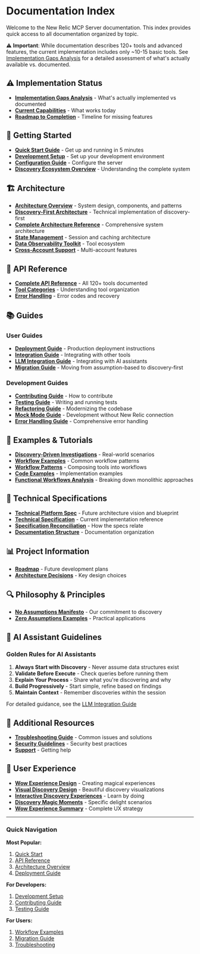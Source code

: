 # Documentation Index

Welcome to the New Relic MCP Server documentation. This index provides quick access to all documentation organized by topic.

⚠️ **Important**: While documentation describes 120+ tools and advanced features, the current implementation includes only ~10-15 basic tools. See [Implementation Gaps Analysis](./IMPLEMENTATION_GAPS_ANALYSIS.md) for a detailed assessment of what's actually available vs. documented.

## ⚠️ Implementation Status

- **[Implementation Gaps Analysis](./IMPLEMENTATION_GAPS_ANALYSIS.md)** - What's actually implemented vs documented
- **[Current Capabilities](./CURRENT_CAPABILITIES.md)** - What works today
- **[Roadmap to Completion](../ROADMAP_2025.md)** - Timeline for missing features

## 🚀 Getting Started

- **[Quick Start Guide](./QUICKSTART.md)** - Get up and running in 5 minutes
- **[Development Setup](./guides/development.md)** - Set up your development environment
- **[Configuration Guide](../README.md#configuration)** - Configure the server
- **[Discovery Ecosystem Overview](./architecture/ecosystem-overview.md)** - Understanding the complete system

## 🏗️ Architecture

- **[Architecture Overview](./architecture/overview.md)** - System design, components, and patterns
- **[Discovery-First Architecture](./architecture/discovery-first.md)** - Technical implementation of discovery-first
- **[Complete Architecture Reference](./architecture/complete-reference.md)** - Comprehensive system architecture
- **[State Management](./architecture/state-management.md)** - Session and caching architecture
- **[Data Observability Toolkit](./architecture/data-observability.md)** - Tool ecosystem
- **[Cross-Account Support](./architecture/cross-account.md)** - Multi-account features

## 📖 API Reference

- **[Complete API Reference](./api/reference.md)** - All 120+ tools documented
- **[Tool Categories](./api/reference.md#tool-categories)** - Understanding tool organization
- **[Error Handling](./api/reference.md#error-handling)** - Error codes and recovery

## 📚 Guides

### User Guides
- **[Deployment Guide](./guides/deployment.md)** - Production deployment instructions
- **[Integration Guide](./guides/integration.md)** - Integrating with other tools
- **[LLM Integration Guide](./guides/llm-integration.md)** - Integrating with AI assistants
- **[Migration Guide](./guides/migration.md)** - Moving from assumption-based to discovery-first

### Development Guides
- **[Contributing Guide](./guides/development.md#contributing)** - How to contribute
- **[Testing Guide](./guides/testing.md)** - Writing and running tests
- **[Refactoring Guide](./guides/refactoring.md)** - Modernizing the codebase
- **[Mock Mode Guide](./guides/mock-mode.md)** - Development without New Relic connection
- **[Error Handling Guide](./guides/error-handling.md)** - Comprehensive error handling

## 🎯 Examples & Tutorials

- **[Discovery-Driven Investigations](./examples/DISCOVERY_DRIVEN_INVESTIGATION_EXAMPLES.md)** - Real-world scenarios
- **[Workflow Examples](./examples/DISCOVERY_FIRST_WORKFLOWS.md)** - Common workflow patterns
- **[Workflow Patterns](./examples/workflow-patterns.md)** - Composing tools into workflows
- **[Code Examples](./examples/DISCOVERY_FIRST_CODE_EXAMPLE.md)** - Implementation examples
- **[Functional Workflows Analysis](./examples/functional-workflows.md)** - Breaking down monolithic approaches

## 🔧 Technical Specifications

- **[Technical Platform Spec](./technical/platform-spec.md)** - Future architecture vision and blueprint
- **[Technical Specification](./technical/specification.md)** - Current implementation reference
- **[Specification Reconciliation](./technical/SPECIFICATION_RECONCILIATION.md)** - How the specs relate
- **[Documentation Structure](./architecture/documentation-structure.md)** - Documentation organization

## 📊 Project Information

- **[Roadmap](../ROADMAP_2025.md)** - Future development plans
- **[Architecture Decisions](./architecture/complete-reference.md#architectural-decisions)** - Key design choices

## 🔍 Philosophy & Principles

- **[No Assumptions Manifesto](./philosophy/NO_ASSUMPTIONS_MANIFESTO.md)** - Our commitment to discovery
- **[Zero Assumptions Examples](./philosophy/ZERO_ASSUMPTIONS_EXAMPLES.md)** - Practical applications

## 🤖 AI Assistant Guidelines

### Golden Rules for AI Assistants
1. **Always Start with Discovery** - Never assume data structures exist
2. **Validate Before Execute** - Check queries before running them
3. **Explain Your Process** - Share what you're discovering and why
4. **Build Progressively** - Start simple, refine based on findings
5. **Maintain Context** - Remember discoveries within the session

For detailed guidance, see the [LLM Integration Guide](./guides/llm-integration.md)

## 🌟 Additional Resources

- **[Troubleshooting Guide](./guides/troubleshooting.md)** - Common issues and solutions
- **[Security Guidelines](../README.md#security)** - Security best practices
- **[Support](../README.md#support)** - Getting help

## 🎨 User Experience

- **[Wow Experience Design](./ux/WOW_EXPERIENCE_DESIGN.md)** - Creating magical experiences
- **[Visual Discovery Design](./ux/VISUAL_DISCOVERY_DESIGN.md)** - Beautiful discovery visualizations
- **[Interactive Discovery Experiences](./ux/INTERACTIVE_DISCOVERY_EXPERIENCES.md)** - Learn by doing
- **[Discovery Magic Moments](./ux/DISCOVERY_MAGIC_MOMENTS.md)** - Specific delight scenarios
- **[Wow Experience Summary](./ux/WOW_EXPERIENCE_SUMMARY.md)** - Complete UX strategy

---

### Quick Navigation

**Most Popular:**
1. [Quick Start](../README.md#-quick-start)
2. [API Reference](./api/reference.md)
3. [Architecture Overview](./architecture/overview.md)
4. [Deployment Guide](./guides/deployment.md)

**For Developers:**
1. [Development Setup](./guides/development.md)
2. [Contributing Guide](./guides/development.md#contributing)
3. [Testing Guide](./guides/testing.md)

**For Users:**
1. [Workflow Examples](./examples/DISCOVERY_FIRST_WORKFLOWS.md)
2. [Migration Guide](./guides/migration.md)
3. [Troubleshooting](./guides/troubleshooting.md)